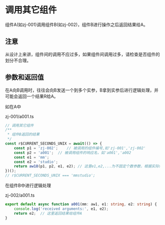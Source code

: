 # 调用其它组件

组件A(如zj-001)调用组件B(如zj-002)，组件B进行操作之后返回结果给A。

## 注意

从设计上来讲，组件间的调用不应过多，如果组件间调用过多，请检查是否组件的划分不合理。

## 参数和返回值

在A向B调用时，往往会向B发送一个到多个实参，B拿到实参后进行逻辑处理，并可能会返回一个结果R给A。

如在A中

zj-001/a001.ts

```ts
// 调用其它组件
/**
 * 组件B返回的结果
 */
const r$CURRENT_SECONDS_UNIX = await(() => {
	const p1 = 'zj-002';	// 被调用的组件编号,如'zj-001','zj-002'
	const p2 = 'a001';	// 被调用组件的响应名，如'a001','a002
	const e1 = 'mm';
	const e2 = 'studio';
	return aw18(p1, p2, e1, e2); // 这里e1,e2,...为不固定个数参数，根据实际情况修改。在被调用组件的响应文件中，可以使用多个形（从第二个参数开始）参直接接收这些参数
})();
// r$CURRENT_SECONDS_UNIX === 'mmstudio';
```

在组件B中进行逻辑处理

zj-002/a001.ts

```ts
export default async function a001(mm: aw1, e1: string, e2: string) {
	console.log('received arguments:', e1, e2);
	return e2;	// 这里返回结果给组件A
}
```
